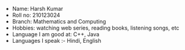 * Name: Harsh Kumar
* Roll no: 210123024
* Branch: Mathematics and Computing
* Hobbies: watching web series, reading books, listening songs, etc
* Language I am good at: C++, Java
* Languages I speak :- Hindi, English